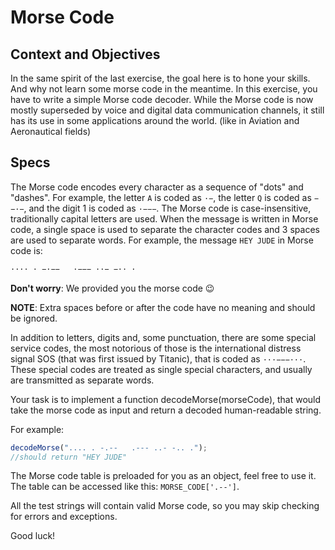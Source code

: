 # Morse Code

## Context and Objectives

In the same spirit of the last exercise, the goal here is to hone your skills.
And why not learn some morse code in the meantime.
In this exercise, you have to write a simple Morse code decoder. While the Morse code is now mostly superseded by voice and digital data communication channels, it still has its use in some applications around the world. (like in Aviation and Aeronautical fields)

## Specs

The Morse code encodes every character as a sequence of "dots" and "dashes". For example, the letter `A` is coded as `·−`, the letter `Q` is coded as `−−·−`, and the digit 1 is coded as `·−−−`. The Morse code is case-insensitive, traditionally capital letters are used. When the message is written in Morse code, a single space is used to separate the character codes and 3 spaces are used to separate words. For example, the message `HEY JUDE` in Morse code is:

```sh
···· · −·−−   ·−−− ··− −·· ·
```

**Don't worry**: We provided you the morse code 😉

**NOTE**: Extra spaces before or after the code have no meaning and should be ignored.

In addition to letters, digits and, some punctuation, there are some special service codes, the most notorious of those is the international distress signal SOS (that was first issued by Titanic), that is coded as `···−−−···`. These special codes are treated as single special characters, and usually are transmitted as separate words.

Your task is to implement a function decodeMorse(morseCode), that would take the morse code as input and return a
decoded human-readable string.

For example:

```javascript
decodeMorse(".... . -.--   .--- ..- -.. .");
//should return "HEY JUDE"
```

The Morse code table is preloaded for you as an object, feel free to use it. The table can be accessed like this:
`MORSE_CODE['.--']`.

All the test strings will contain valid Morse code, so you may skip checking for errors and exceptions.

Good luck!
